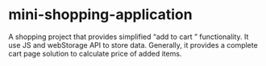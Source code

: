 # mini-shopping-application
A shopping project that provides simplified “add to cart ” functionality. It use JS and webStorage API
to store data. Generally, it provides a complete cart page solution to calculate price of added items.
